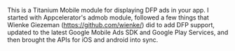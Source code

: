 This is a Titanium Mobile module for displaying DFP ads in your app.  I started with Appcelerator's admob module, followed a few things that Wienke Giezeman (https://github.com/wienke/) did to add DFP support, updated to the latest Google Mobile Ads SDK and Google Play Services, and then brought the APIs for iOS and android into sync.
